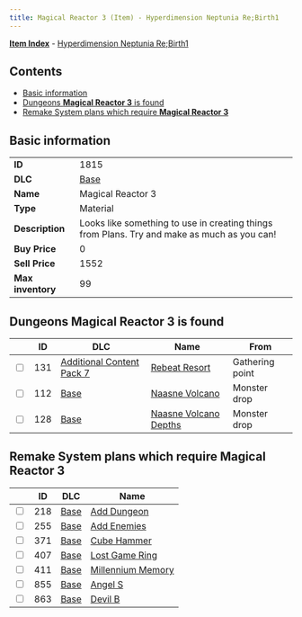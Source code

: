 ```yaml
---
title: Magical Reactor 3 (Item) - Hyperdimension Neptunia Re;Birth1
---
```


[**Item Index**](/neptunia/rb1/item/index.html) - [Hyperdimension Neptunia Re;Birth1](/neptunia/rb1)

## Contents

- [Basic information](#basic-information)
- [Dungeons **Magical Reactor 3** is found](#dungeons-magical-reactor-3-is-found)
- [Remake System plans which require **Magical Reactor 3**](#remake-system-plans-which-require-magical-reactor-3)

## Basic information

|   |   |
| -- | -- |
| **ID** | 1815 |
| **DLC** | [Base](/neptunia/rb1/dlc/1-base.html) |
| **Name** | Magical Reactor 3 |
| **Type** | Material |
| **Description** | Looks like something to use in creating things from Plans. Try and make as much as you can! |
| **Buy Price** | 0 |
| **Sell Price** | 1552 |
| **Max inventory** | 99 |


## Dungeons **Magical Reactor 3** is found

|    | ID | DLC | Name | From |
| -- | -- | --- | ---- | ---- |
| <input type="checkbox" id="rb1-dungeon-16-131" class="trackbox" /> | 131 | [Additional Content Pack 7](/neptunia/rb1/dlc/16-pack7.html) | [Rebeat Resort](/neptunia/rb1/dungeon/16-131-rebeat-resort.html) | Gathering point |
| <input type="checkbox" id="rb1-dungeon-1-112" class="trackbox" /> | 112 | [Base](/neptunia/rb1/dlc/1-base.html) | [Naasne Volcano](/neptunia/rb1/dungeon/1-112-naasne-volcano.html) | Monster drop |
| <input type="checkbox" id="rb1-dungeon-1-128" class="trackbox" /> | 128 | [Base](/neptunia/rb1/dlc/1-base.html) | [Naasne Volcano Depths](/neptunia/rb1/dungeon/1-128-naasne-volcano-depths.html) | Monster drop |


## Remake System plans which require **Magical Reactor 3**

|    | ID | DLC | Name |
| -- | -- | --- | ---- |
| <input type="checkbox" id="rb1-quest-1-218" class="trackbox" /> | 218 | [Base](/neptunia/rb1/dlc/1-base.html) | [Add Dungeon](/neptunia/rb1/quest/1-218-add-dungeon.html) |
| <input type="checkbox" id="rb1-quest-1-255" class="trackbox" /> | 255 | [Base](/neptunia/rb1/dlc/1-base.html) | [Add Enemies](/neptunia/rb1/quest/1-255-add-enemies.html) |
| <input type="checkbox" id="rb1-quest-1-371" class="trackbox" /> | 371 | [Base](/neptunia/rb1/dlc/1-base.html) | [Cube Hammer](/neptunia/rb1/quest/1-371-cube-hammer.html) |
| <input type="checkbox" id="rb1-quest-1-407" class="trackbox" /> | 407 | [Base](/neptunia/rb1/dlc/1-base.html) | [Lost Game Ring](/neptunia/rb1/quest/1-407-lost-game-ring.html) |
| <input type="checkbox" id="rb1-quest-1-411" class="trackbox" /> | 411 | [Base](/neptunia/rb1/dlc/1-base.html) | [Millennium Memory](/neptunia/rb1/quest/1-411-millennium-memory.html) |
| <input type="checkbox" id="rb1-quest-1-855" class="trackbox" /> | 855 | [Base](/neptunia/rb1/dlc/1-base.html) | [Angel S](/neptunia/rb1/quest/1-855-angel-s.html) |
| <input type="checkbox" id="rb1-quest-1-863" class="trackbox" /> | 863 | [Base](/neptunia/rb1/dlc/1-base.html) | [Devil B](/neptunia/rb1/quest/1-863-devil-b.html) |
